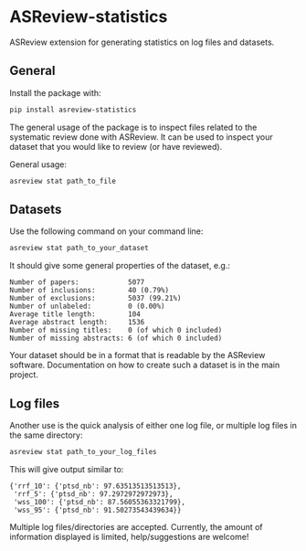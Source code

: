 # ASReview-statistics

ASReview extension for generating statistics on log files and datasets.

## General

Install the package with:

```bash
pip install asreview-statistics
```
The general usage of the package is to inspect files related to the systematic review done with ASReview. It can be used to inspect your dataset that you would like to review (or have reviewed).

General usage:

```bash
asreview stat path_to_file
```

## Datasets

Use the following command on your command line:

```bash
asreview stat path_to_your_dataset
```

It should give some general properties of the dataset, e.g.:
```
Number of papers:            5077
Number of inclusions:        40 (0.79%)
Number of exclusions:        5037 (99.21%)
Number of unlabeled:         0 (0.00%)
Average title length:        104
Average abstract length:     1536
Number of missing titles:    0 (of which 0 included)
Number of missing abstracts: 6 (of which 0 included)
```

Your dataset should be in a format that is readable by the ASReview software. Documentation on how to create such a dataset is in the main project.

## Log files

Another use is the quick analysis of either one log file, or multiple log files in the same directory:

```bash
asreview stat path_to_your_log_files
```

This will give output similar to:
```
{'rrf_10': {'ptsd_nb': 97.63513513513513},
 'rrf_5': {'ptsd_nb': 97.2972972972973},
 'wss_100': {'ptsd_nb': 87.56055363321799},
 'wss_95': {'ptsd_nb': 91.50273543439634}}
```

Multiple log files/directories are accepted. Currently, the amount of information displayed is limited, help/suggestions are welcome!
